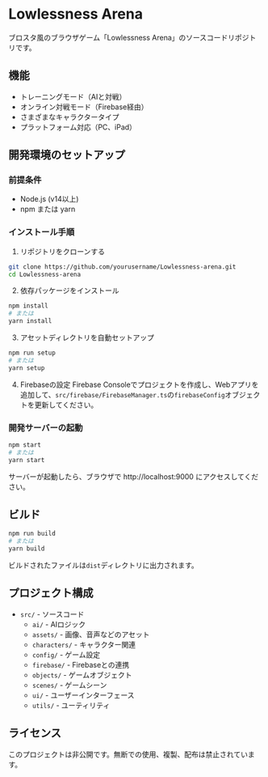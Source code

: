 # Lowlessness Arena

ブロスタ風のブラウザゲーム「Lowlessness Arena」のソースコードリポジトリです。

## 機能

- トレーニングモード（AIと対戦）
- オンライン対戦モード（Firebase経由）
- さまざまなキャラクタータイプ
- プラットフォーム対応（PC、iPad）

## 開発環境のセットアップ

### 前提条件

- Node.js (v14以上)
- npm または yarn

### インストール手順

1. リポジトリをクローンする
```bash
git clone https://github.com/yourusername/Lowlessness-arena.git
cd Lowlessness-arena
```

2. 依存パッケージをインストール
```bash
npm install
# または
yarn install
```

3. アセットディレクトリを自動セットアップ
```bash
npm run setup
# または
yarn setup
```

4. Firebaseの設定
Firebase Consoleでプロジェクトを作成し、Webアプリを追加して、`src/firebase/FirebaseManager.ts`の`firebaseConfig`オブジェクトを更新してください。

### 開発サーバーの起動

```bash
npm start
# または
yarn start
```

サーバーが起動したら、ブラウザで http://localhost:9000 にアクセスしてください。

## ビルド

```bash
npm run build
# または
yarn build
```

ビルドされたファイルは`dist`ディレクトリに出力されます。

## プロジェクト構成

- `src/` - ソースコード
  - `ai/` - AIロジック
  - `assets/` - 画像、音声などのアセット
  - `characters/` - キャラクター関連
  - `config/` - ゲーム設定
  - `firebase/` - Firebaseとの連携
  - `objects/` - ゲームオブジェクト
  - `scenes/` - ゲームシーン
  - `ui/` - ユーザーインターフェース
  - `utils/` - ユーティリティ

## ライセンス

このプロジェクトは非公開です。無断での使用、複製、配布は禁止されています。